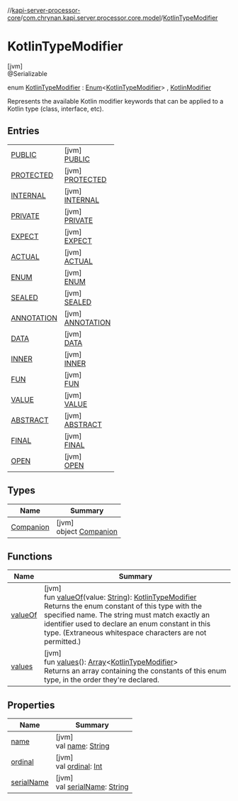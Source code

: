 //[kapi-server-processor-core](../../../index.md)/[com.chrynan.kapi.server.processor.core.model](../index.md)/[KotlinTypeModifier](index.md)

# KotlinTypeModifier

[jvm]\
@Serializable

enum [KotlinTypeModifier](index.md) : [Enum](https://kotlinlang.org/api/latest/jvm/stdlib/kotlin/-enum/index.html)&lt;[KotlinTypeModifier](index.md)&gt; , [KotlinModifier](../-kotlin-modifier/index.md)

Represents the available Kotlin modifier keywords that can be applied to a Kotlin type (class, interface, etc).

## Entries

| | |
|---|---|
| [PUBLIC](-p-u-b-l-i-c/index.md) | [jvm]<br>[PUBLIC](-p-u-b-l-i-c/index.md) |
| [PROTECTED](-p-r-o-t-e-c-t-e-d/index.md) | [jvm]<br>[PROTECTED](-p-r-o-t-e-c-t-e-d/index.md) |
| [INTERNAL](-i-n-t-e-r-n-a-l/index.md) | [jvm]<br>[INTERNAL](-i-n-t-e-r-n-a-l/index.md) |
| [PRIVATE](-p-r-i-v-a-t-e/index.md) | [jvm]<br>[PRIVATE](-p-r-i-v-a-t-e/index.md) |
| [EXPECT](-e-x-p-e-c-t/index.md) | [jvm]<br>[EXPECT](-e-x-p-e-c-t/index.md) |
| [ACTUAL](-a-c-t-u-a-l/index.md) | [jvm]<br>[ACTUAL](-a-c-t-u-a-l/index.md) |
| [ENUM](-e-n-u-m/index.md) | [jvm]<br>[ENUM](-e-n-u-m/index.md) |
| [SEALED](-s-e-a-l-e-d/index.md) | [jvm]<br>[SEALED](-s-e-a-l-e-d/index.md) |
| [ANNOTATION](-a-n-n-o-t-a-t-i-o-n/index.md) | [jvm]<br>[ANNOTATION](-a-n-n-o-t-a-t-i-o-n/index.md) |
| [DATA](-d-a-t-a/index.md) | [jvm]<br>[DATA](-d-a-t-a/index.md) |
| [INNER](-i-n-n-e-r/index.md) | [jvm]<br>[INNER](-i-n-n-e-r/index.md) |
| [FUN](-f-u-n/index.md) | [jvm]<br>[FUN](-f-u-n/index.md) |
| [VALUE](-v-a-l-u-e/index.md) | [jvm]<br>[VALUE](-v-a-l-u-e/index.md) |
| [ABSTRACT](-a-b-s-t-r-a-c-t/index.md) | [jvm]<br>[ABSTRACT](-a-b-s-t-r-a-c-t/index.md) |
| [FINAL](-f-i-n-a-l/index.md) | [jvm]<br>[FINAL](-f-i-n-a-l/index.md) |
| [OPEN](-o-p-e-n/index.md) | [jvm]<br>[OPEN](-o-p-e-n/index.md) |

## Types

| Name | Summary |
|---|---|
| [Companion](-companion/index.md) | [jvm]<br>object [Companion](-companion/index.md) |

## Functions

| Name | Summary |
|---|---|
| [valueOf](value-of.md) | [jvm]<br>fun [valueOf](value-of.md)(value: [String](https://kotlinlang.org/api/latest/jvm/stdlib/kotlin/-string/index.html)): [KotlinTypeModifier](index.md)<br>Returns the enum constant of this type with the specified name. The string must match exactly an identifier used to declare an enum constant in this type. (Extraneous whitespace characters are not permitted.) |
| [values](values.md) | [jvm]<br>fun [values](values.md)(): [Array](https://kotlinlang.org/api/latest/jvm/stdlib/kotlin/-array/index.html)&lt;[KotlinTypeModifier](index.md)&gt;<br>Returns an array containing the constants of this enum type, in the order they're declared. |

## Properties

| Name | Summary |
|---|---|
| [name](../-kotlin-type-declaration/-kind/-a-n-n-o-t-a-t-i-o-n_-c-l-a-s-s/index.md#-372974862%2FProperties%2F-2055083147) | [jvm]<br>val [name](../-kotlin-type-declaration/-kind/-a-n-n-o-t-a-t-i-o-n_-c-l-a-s-s/index.md#-372974862%2FProperties%2F-2055083147): [String](https://kotlinlang.org/api/latest/jvm/stdlib/kotlin/-string/index.html) |
| [ordinal](../-kotlin-type-declaration/-kind/-a-n-n-o-t-a-t-i-o-n_-c-l-a-s-s/index.md#-739389684%2FProperties%2F-2055083147) | [jvm]<br>val [ordinal](../-kotlin-type-declaration/-kind/-a-n-n-o-t-a-t-i-o-n_-c-l-a-s-s/index.md#-739389684%2FProperties%2F-2055083147): [Int](https://kotlinlang.org/api/latest/jvm/stdlib/kotlin/-int/index.html) |
| [serialName](serial-name.md) | [jvm]<br>val [serialName](serial-name.md): [String](https://kotlinlang.org/api/latest/jvm/stdlib/kotlin/-string/index.html) |
